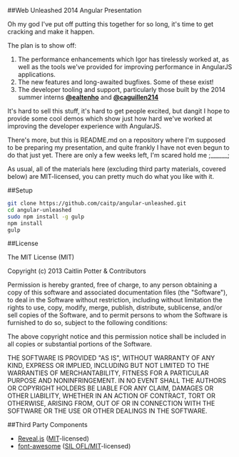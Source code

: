 ##Web Unleashed 2014 Angular Presentation

Oh my god I've put off putting this together for so long, it's time to get cracking and make it happen.

The plan is to show off:

1. The performance enhancements which Igor has tirelessly worked at, as well as the tools we've provided for improving performance in AngularJS applications.
2. The new features and long-awaited bugfixes. Some of these exist!
3. The developer tooling and support, particularly those built by the 2014 summer interns [**@ealtenho**](https://github.com/ealtenho) and [**@caguillen214**](https://github.com/caguillen214)

It's hard to sell this stuff, it's hard to get people excited, but dangit I hope to provide some cool demos which show just how hard we've worked at improving the developer experience with AngularJS.

There's more, but this is README.md on a repository where I'm supposed to be preparing my presentation, and quite frankly I have not even begun to do that just yet. There are only a few weeks left, I'm scared hold me ;______;

As usual, all of the materials here (excluding third party materials, covered below) are MIT-licensed, you can pretty much do what you like with it.

##Setup

```bash
git clone https://github.com/caitp/angular-unleashed.git
cd angular-unleashed
sudo npm install -g gulp
npm install
gulp
```

##License

The MIT License (MIT)

Copyright (c) 2013 Caitlin Potter & Contributors

Permission is hereby granted, free of charge, to any person obtaining a copy of this software and associated documentation files (the "Software"), to deal in the Software without restriction, including without limitation the rights to use, copy, modify, merge, publish, distribute, sublicense, and/or sell copies of the Software, and to permit persons to whom the Software is furnished to do so, subject to the following conditions:

The above copyright notice and this permission notice shall be included in all copies or substantial portions of the Software.

THE SOFTWARE IS PROVIDED "AS IS", WITHOUT WARRANTY OF ANY KIND, EXPRESS OR IMPLIED, INCLUDING BUT NOT LIMITED TO THE WARRANTIES OF MERCHANTABILITY, FITNESS FOR A PARTICULAR PURPOSE AND NONINFRINGEMENT. IN NO EVENT SHALL THE AUTHORS OR COPYRIGHT HOLDERS BE LIABLE FOR ANY CLAIM, DAMAGES OR OTHER LIABILITY, WHETHER IN AN ACTION OF CONTRACT, TORT OR OTHERWISE, ARISING FROM, OUT OF OR IN CONNECTION WITH THE SOFTWARE OR THE USE OR OTHER DEALINGS IN THE SOFTWARE.

##Third Party Components

- [Reveal.js](https://github.com/hakimel/reveal.js/) ([MIT](https://github.com/hakimel/reveal.js/blob/master/LICENSE)-licensed)
- [font-awesome](https://github.com/FortAwesome/Font-Awesome) ([SIL OFL/MIT](http://fontawesome.io/license/)-licensed)
